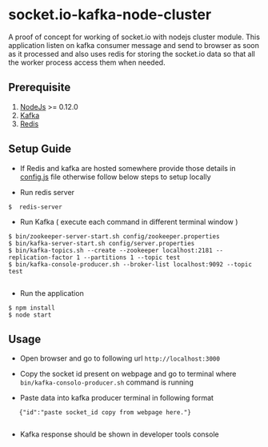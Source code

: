 # socket.io-kafka-node-cluster

A proof of concept for working of socket.io with nodejs cluster module.
This application listen on kafka consumer message and send to browser as soon as it processed
and also uses redis for storing the socket.io data so that all the worker process access them 
when needed.


## Prerequisite

1. [NodeJs](https://nodejs.org/en/) >= 0.12.0
2. [Kafka](https://kafka.apache.org/)
3. [Redis](https://redis.io/)

## Setup Guide

* If Redis and kafka are hosted somewhere provide those details in 
[config.js](./app/config.js) file otherwise follow below steps to setup locally 

* Run redis server
```
$  redis-server

```
* Run Kafka ( execute each command in different terminal window )

```
$ bin/zookeeper-server-start.sh config/zookeeper.properties
$ bin/kafka-server-start.sh config/server.properties
$ bin/kafka-topics.sh --create --zookeeper localhost:2181 --replication-factor 1 --partitions 1 --topic test
$ bin/kafka-console-producer.sh --broker-list localhost:9092 --topic test
 
```

* Run the application

```
$ npm install
$ node start 

```

## Usage

* Open browser and go to following url `http://localhost:3000`

* Copy the socket id present on webpage and go to terminal where 
`bin/kafka-consolo-producer.sh` command is running

* Paste data into kafka producer terminal in following format
```
   {"id":"paste socket_id copy from webpage here."}
   
```

* Kafka response should be shown in developer tools console 
